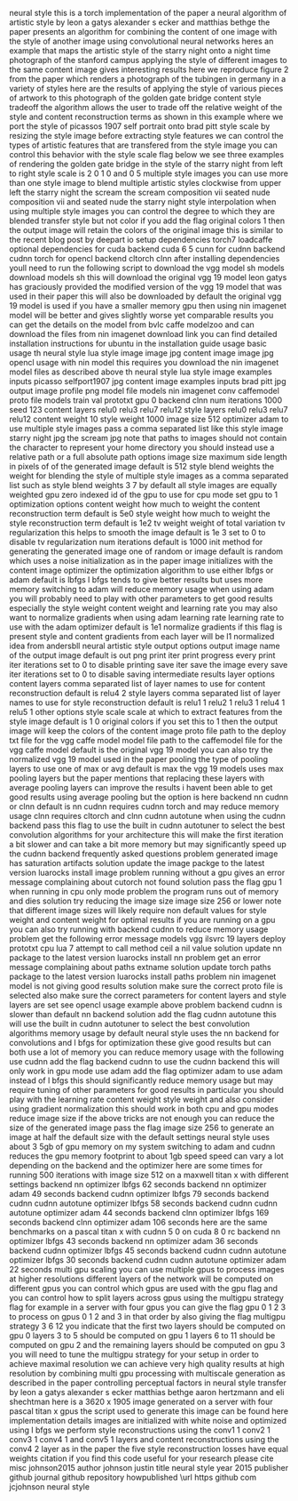 neural style this is a torch implementation of the paper a neural algorithm of artistic style by leon a gatys alexander s ecker and matthias bethge the paper presents an algorithm for combining the content of one image with the style of another image using convolutional neural networks heres an example that maps the artistic style of the starry night onto a night time photograph of the stanford campus applying the style of different images to the same content image gives interesting results here we reproduce figure 2 from the paper which renders a photograph of the tubingen in germany in a variety of styles here are the results of applying the style of various pieces of artwork to this photograph of the golden gate bridge content style tradeoff the algorithm allows the user to trade off the relative weight of the style and content reconstruction terms as shown in this example where we port the style of picassos 1907 self portrait onto brad pitt style scale by resizing the style image before extracting style features we can control the types of artistic features that are transfered from the style image you can control this behavior with the style scale flag below we see three examples of rendering the golden gate bridge in the style of the starry night from left to right style scale is 2 0 1 0 and 0 5 multiple style images you can use more than one style image to blend multiple artistic styles clockwise from upper left the starry night the scream the scream composition vii seated nude composition vii and seated nude the starry night style interpolation when using multiple style images you can control the degree to which they are blended transfer style but not color if you add the flag original colors 1 then the output image will retain the colors of the original image this is similar to the recent blog post by deepart io setup dependencies torch7 loadcaffe optional dependencies for cuda backend cuda 6 5 cunn for cudnn backend cudnn torch for opencl backend cltorch clnn after installing dependencies youll need to run the following script to download the vgg model sh models download models sh this will download the original vgg 19 model leon gatys has graciously provided the modified version of the vgg 19 model that was used in their paper this will also be downloaded by default the original vgg 19 model is used if you have a smaller memory gpu then using nin imagenet model will be better and gives slightly worse yet comparable results you can get the details on the model from bvlc caffe modelzoo and can download the files from nin imagenet download link you can find detailed installation instructions for ubuntu in the installation guide usage basic usage th neural style lua style image image jpg content image image jpg opencl usage with nin model this requires you download the nin imagenet model files as described above th neural style lua style image examples inputs picasso selfport1907 jpg content image examples inputs brad pitt jpg output image profile png model file models nin imagenet conv caffemodel proto file models train val prototxt gpu 0 backend clnn num iterations 1000 seed 123 content layers relu0 relu3 relu7 relu12 style layers relu0 relu3 relu7 relu12 content weight 10 style weight 1000 image size 512 optimizer adam to use multiple style images pass a comma separated list like this style image starry night jpg the scream jpg note that paths to images should not contain the character to represent your home directory you should instead use a relative path or a full absolute path options image size maximum side length in pixels of of the generated image default is 512 style blend weights the weight for blending the style of multiple style images as a comma separated list such as style blend weights 3 7 by default all style images are equally weighted gpu zero indexed id of the gpu to use for cpu mode set gpu to 1 optimization options content weight how much to weight the content reconstruction term default is 5e0 style weight how much to weight the style reconstruction term default is 1e2 tv weight weight of total variation tv regularization this helps to smooth the image default is 1e 3 set to 0 to disable tv regularization num iterations default is 1000 init method for generating the generated image one of random or image default is random which uses a noise initialization as in the paper image initializes with the content image optimizer the optimization algorithm to use either lbfgs or adam default is lbfgs l bfgs tends to give better results but uses more memory switching to adam will reduce memory usage when using adam you will probably need to play with other parameters to get good results especially the style weight content weight and learning rate you may also want to normalize gradients when using adam learning rate learning rate to use with the adam optimizer default is 1e1 normalize gradients if this flag is present style and content gradients from each layer will be l1 normalized idea from andersbll neural artistic style output options output image name of the output image default is out png print iter print progress every print iter iterations set to 0 to disable printing save iter save the image every save iter iterations set to 0 to disable saving intermediate results layer options content layers comma separated list of layer names to use for content reconstruction default is relu4 2 style layers comma separated list of layer names to use for style reconstruction default is relu1 1 relu2 1 relu3 1 relu4 1 relu5 1 other options style scale scale at which to extract features from the style image default is 1 0 original colors if you set this to 1 then the output image will keep the colors of the content image proto file path to the deploy txt file for the vgg caffe model model file path to the caffemodel file for the vgg caffe model default is the original vgg 19 model you can also try the normalized vgg 19 model used in the paper pooling the type of pooling layers to use one of max or avg default is max the vgg 19 models uses max pooling layers but the paper mentions that replacing these layers with average pooling layers can improve the results i havent been able to get good results using average pooling but the option is here backend nn cudnn or clnn default is nn cudnn requires cudnn torch and may reduce memory usage clnn requires cltorch and clnn cudnn autotune when using the cudnn backend pass this flag to use the built in cudnn autotuner to select the best convolution algorithms for your architecture this will make the first iteration a bit slower and can take a bit more memory but may significantly speed up the cudnn backend frequently asked questions problem generated image has saturation artifacts solution update the image packge to the latest version luarocks install image problem running without a gpu gives an error message complaining about cutorch not found solution pass the flag gpu 1 when running in cpu only mode problem the program runs out of memory and dies solution try reducing the image size image size 256 or lower note that different image sizes will likely require non default values for style weight and content weight for optimal results if you are running on a gpu you can also try running with backend cudnn to reduce memory usage problem get the following error message models vgg ilsvrc 19 layers deploy prototxt cpu lua 7 attempt to call method ceil a nil value solution update nn package to the latest version luarocks install nn problem get an error message complaining about paths extname solution update torch paths package to the latest version luarocks install paths problem nin imagenet model is not giving good results solution make sure the correct proto file is selected also make sure the correct parameters for content layers and style layers are set see opencl usage example above problem backend cudnn is slower than default nn backend solution add the flag cudnn autotune this will use the built in cudnn autotuner to select the best convolution algorithms memory usage by default neural style uses the nn backend for convolutions and l bfgs for optimization these give good results but can both use a lot of memory you can reduce memory usage with the following use cudnn add the flag backend cudnn to use the cudnn backend this will only work in gpu mode use adam add the flag optimizer adam to use adam instead of l bfgs this should significantly reduce memory usage but may require tuning of other parameters for good results in particular you should play with the learning rate content weight style weight and also consider using gradient normalization this should work in both cpu and gpu modes reduce image size if the above tricks are not enough you can reduce the size of the generated image pass the flag image size 256 to generate an image at half the default size with the default settings neural style uses about 3 5gb of gpu memory on my system switching to adam and cudnn reduces the gpu memory footprint to about 1gb speed speed can vary a lot depending on the backend and the optimizer here are some times for running 500 iterations with image size 512 on a maxwell titan x with different settings backend nn optimizer lbfgs 62 seconds backend nn optimizer adam 49 seconds backend cudnn optimizer lbfgs 79 seconds backend cudnn cudnn autotune optimizer lbfgs 58 seconds backend cudnn cudnn autotune optimizer adam 44 seconds backend clnn optimizer lbfgs 169 seconds backend clnn optimizer adam 106 seconds here are the same benchmarks on a pascal titan x with cudnn 5 0 on cuda 8 0 rc backend nn optimizer lbfgs 43 seconds backend nn optimizer adam 36 seconds backend cudnn optimizer lbfgs 45 seconds backend cudnn cudnn autotune optimizer lbfgs 30 seconds backend cudnn cudnn autotune optimizer adam 22 seconds multi gpu scaling you can use multiple gpus to process images at higher resolutions different layers of the network will be computed on different gpus you can control which gpus are used with the gpu flag and you can control how to split layers across gpus using the multigpu strategy flag for example in a server with four gpus you can give the flag gpu 0 1 2 3 to process on gpus 0 1 2 and 3 in that order by also giving the flag multigpu strategy 3 6 12 you indicate that the first two layers should be computed on gpu 0 layers 3 to 5 should be computed on gpu 1 layers 6 to 11 should be computed on gpu 2 and the remaining layers should be computed on gpu 3 you will need to tune the multigpu strategy for your setup in order to achieve maximal resolution we can achieve very high quality results at high resolution by combining multi gpu processing with multiscale generation as described in the paper controlling perceptual factors in neural style transfer by leon a gatys alexander s ecker matthias bethge aaron hertzmann and eli shechtman here is a 3620 x 1905 image generated on a server with four pascal titan x gpus the script used to generate this image can be found here implementation details images are initialized with white noise and optimized using l bfgs we perform style reconstructions using the conv1 1 conv2 1 conv3 1 conv4 1 and conv5 1 layers and content reconstructions using the conv4 2 layer as in the paper the five style reconstruction losses have equal weights citation if you find this code useful for your research please cite misc johnson2015 author johnson justin title neural style year 2015 publisher github journal github repository howpublished \url https github com jcjohnson neural style